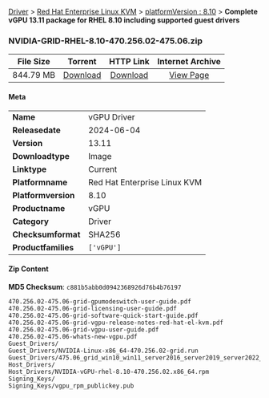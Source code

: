 
[Driver](/README.md)  >  [Red Hat Enterprise Linux KVM](/index/Driver/Red_Hat_Enterprise_Linux_KVM.md)  >  [platformVersion : 8.10](/index/Driver/Red_Hat_Enterprise_Linux_KVM/8.10.md)  >  **Complete vGPU 13.11 package for RHEL 8.10 including supported guest drivers**


### NVIDIA-GRID-RHEL-8.10-470.256.02-475.06.zip

| **File Size** | **Torrent**  | **HTTP Link** | **Internet Archive** |
|:-------------:|:------------:|:-------------:|:--------------------:|
| 844.79 MB |  [Download](https://archive.org/download/nvgpu_NVIDIA-GRID-RHEL-8.10-470.256.02-475.06.zip/nvgpu_NVIDIA-GRID-RHEL-8.10-470.256.02-475.06.zip_archive.torrent)       | [Download](https://archive.org/compress/nvgpu_NVIDIA-GRID-RHEL-8.10-470.256.02-475.06.zip) | [View Page](https://archive.org/details/nvgpu_NVIDIA-GRID-RHEL-8.10-470.256.02-475.06.zip)       |

#### Meta

<table>
<tr><td><strong>Name</strong></td><td>vGPU Driver</td></tr>
<tr><td><strong>Releasedate</strong></td><td>2024-06-04</td></tr>
<tr><td><strong>Version</strong></td><td>13.11</td></tr>
<tr><td><strong>Downloadtype</strong></td><td>Image</td></tr>
<tr><td><strong>Linktype</strong></td><td>Current</td></tr>
<tr><td><strong>Platformname</strong></td><td>Red Hat Enterprise Linux KVM</td></tr>
<tr><td><strong>Platformversion</strong></td><td>8.10</td></tr>
<tr><td><strong>Productname</strong></td><td>vGPU</td></tr>
<tr><td><strong>Category</strong></td><td>Driver</td></tr>
<tr><td><strong>Checksumformat</strong></td><td>SHA256</td></tr>
<tr><td><strong>Productfamilies</strong></td><td><code>['vGPU']</code></td></tr>
</table>

#### Zip Content

**MD5 Checksum**: `c881b5abb0d0942368926d76b4b76197`

```text
470.256.02-475.06-grid-gpumodeswitch-user-guide.pdf
470.256.02-475.06-grid-licensing-user-guide.pdf
470.256.02-475.06-grid-software-quick-start-guide.pdf
470.256.02-475.06-grid-vgpu-release-notes-red-hat-el-kvm.pdf
470.256.02-475.06-grid-vgpu-user-guide.pdf
470.256.02-475.06-whats-new-vgpu.pdf
Guest_Drivers/
Guest_Drivers/NVIDIA-Linux-x86_64-470.256.02-grid.run
Guest_Drivers/475.06_grid_win10_win11_server2016_server2019_server2022_64bit_international.exe
Host_Drivers/
Host_Drivers/NVIDIA-vGPU-rhel-8.10-470.256.02.x86_64.rpm
Signing_Keys/
Signing_Keys/vgpu_rpm_publickey.pub
```